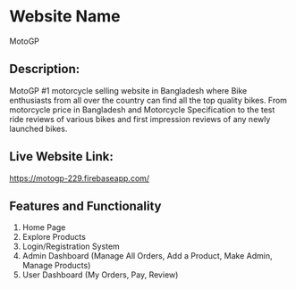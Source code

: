 # Website Name

MotoGP

## Description:
MotoGP #1 motorcycle selling website in Bangladesh where Bike enthusiasts from all over the country can find all the top quality bikes. 
From motorcycle price in Bangladesh and Motorcycle Specification to the test ride reviews of various bikes and first impression reviews of any newly launched bikes.


## Live Website Link:

https://motogp-229.firebaseapp.com/ 

## Features and Functionality

1. Home Page
2. Explore Products
3. Login/Registration System
4. Admin Dashboard (Manage All Orders, Add a Product, Make Admin, Manage Products)
5. User Dashboard (My Orders, Pay, Review)
